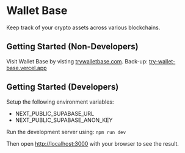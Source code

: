 # Wallet Base

Keep track of your crypto assets across various blockchains.

## Getting Started (Non-Developers)

Visit Wallet Base by visting [trywalletbase.com](https://www.trywalletbase.com/).
Back-up: [try-wallet-base.vercel.app](https://try-wallet-base.vercel.app/)

## Getting Started (Developers)

Setup the following environment variables:

- NEXT_PUBLIC_SUPABASE_URL
- NEXT_PUBLIC_SUPABASE_ANON_KEY

Run the development server using: `npm run dev`

Then open [http://localhost:3000](http://localhost:3000) with your browser to
see the result.
